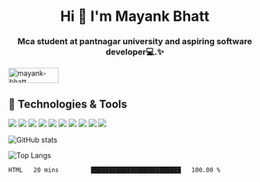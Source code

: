 <h1 align="center">Hi 👋 I'm Mayank Bhatt</h1>
<h3 align="center">Mca student at pantnagar university and aspiring software developer💻.✨</h3>

<!-- ![](https://visitor-badge.laobi.icu/badge?page_id=mayankbhatt07141.mayankbhatt07141) -->

<a href="https://www.linkedin.com/in/mayankbhatt07141/" target="blank"><img align="center" src="https://img.shields.io/badge/LinkedIn-0077B5?style=for-the-badge&logo=linkedin&logoColor=white" alt="mayank-bhatt" height="30" width="100" /></a>

## 🔧 Technologies & Tools

![](https://img.shields.io/badge/Visual_Studio_Code-0078D4?style=for-the-badge&logo=visual%20studio%20code&logoColor=white)
![](https://img.shields.io/badge/C-00599C?style=for-the-badge&logo=c&logoColor=white)
![](https://img.shields.io/badge/Java-ED8B00?style=for-the-badge&logo=java&logoColor=white)
![]( https://img.shields.io/badge/JavaScript-323330?style=for-the-badge&logo=javascript&logoColor=F7DF1E)
![]( https://img.shields.io/badge/CSS-239120?&style=for-the-badge&logo=css3&logoColor=white)
![]( https://img.shields.io/badge/HTML-239120?style=for-the-badge&logo=html5&logoColor=white)
![]( https://img.shields.io/badge/MySQL-00000F?style=for-the-badge&logo=mysql&logoColor=white)
![]( https://img.shields.io/badge/React-20232A?style=for-the-badge&logo=react&logoColor=61DAFB)
![]( https://img.shields.io/badge/Redux-593D88?style=for-the-badge&logo=redux&logoColor=white)
![](https://img.shields.io/npm/types/typescript?style=for-the-badge)


<!-- git stats -->
![GitHub stats](https://github-readme-stats.vercel.app/api?username=mayankbhatt07141&show_icons=true&theme=tokyonight)
<!-- most used languages -->
![Top Langs](https://github-readme-stats.vercel.app/api/top-langs/?username=mayankbhatt07141&theme=tokyonight)
<!-- wakatime stats -->
<!--START_SECTION:waka-->
```text
HTML   20 mins         █████████████████████████   100.00 % 
```
<!--END_SECTION:waka-->
